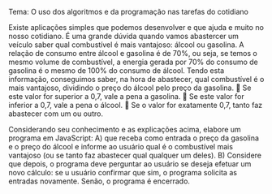 Tema: O uso dos algoritmos e da programação nas tarefas do cotidiano

Existe aplicações simples que podemos desenvolver e que ajuda e muito no nosso
cotidiano. É uma grande dúvida quando vamos abastercer um veículo saber qual
combustível é mais vantajoso: álcool ou gasolina.
A relação de consumo entre álcool e gasolina é de 70%, ou seja, se temos o mesmo
volume de combustível, a energia gerada por 70% do consumo de gasolina é o
mesmo de 100% do consumo de álcool.
Tendo esta informação, conseguimos saber, na hora de abastecer, qual combustível
é o mais vantajoso, dividindo o preço do álcool pelo preço da gasolina.
 Se este valor for superior a 0,7, vale a pena a gasolina.
 Se este valor for inferior a 0,7, vale a pena o álcool.
 Se o valor for exatamente 0,7, tanto faz abastecer com um ou outro.

Considerando seu conhecimento e as explicações acima, elabore um
programa em JavaScript:
A) que receba como entrada o preço da gasolina e o preço do álcool e
informe ao usuário qual é o combustível mais vantajoso (ou se tanto faz
abastecer qual qualquer um deles).
B) Considere que depois, o programa deve perguntar ao usuário se deseja
efetuar um novo cálculo: se u usuário confirmar que sim, o programa
solicita as entradas novamente. Senão, o programa é encerrado.